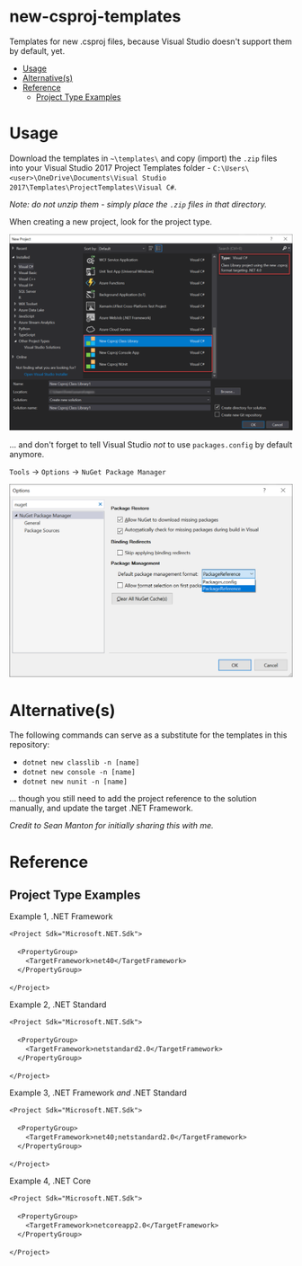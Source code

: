 # new-csproj-templates<!-- omit in toc -->
Templates for new .csproj files, because Visual Studio doesn't support them by default, yet.

- [Usage](#usage)
- [Alternative(s)](#alternatives)
- [Reference](#reference)
  - [Project Type Examples](#project-type-examples)

# Usage

Download the templates in `~\templates\` and copy (import) the `.zip` files into your Visual Studio 2017 Project Templates folder -  `C:\Users\<user>\OneDrive\Documents\Visual Studio 2017\Templates\ProjectTemplates\Visual C#`. 

*Note: do not unzip them - simply place the `.zip` files in that directory.*

When creating a new project, look for the project type.

![](./assets/readme1.png)

... and don't forget to tell Visual Studio *not* to use `packages.config` by default anymore.

`Tools` -> `Options` -> `NuGet Package Manager`

![](./assets/readme2.png)

# Alternative(s)

The following commands can serve as a substitute for the templates in this repository:

* `dotnet new classlib -n [name]`
* `dotnet new console -n [name]` 
* `dotnet new nunit -n [name]`

... though you still need to add the project reference to the solution manually, and update the target .NET Framework.

*Credit to Sean Manton for initially sharing this with me.*

# Reference

## Project Type Examples
Example 1, .NET Framework

```csproj
<Project Sdk="Microsoft.NET.Sdk">

  <PropertyGroup>
    <TargetFramework>net40</TargetFramework>
  </PropertyGroup>

</Project>

```

Example 2, .NET Standard

```csproj
<Project Sdk="Microsoft.NET.Sdk">

  <PropertyGroup>
    <TargetFramework>netstandard2.0</TargetFramework>
  </PropertyGroup>

</Project>

```

Example 3, .NET Framework *and* .NET Standard

```csproj
<Project Sdk="Microsoft.NET.Sdk">

  <PropertyGroup>
    <TargetFramework>net40;netstandard2.0</TargetFramework>
  </PropertyGroup>

</Project>

```

Example 4, .NET Core

```csproj
<Project Sdk="Microsoft.NET.Sdk">

  <PropertyGroup>
    <TargetFramework>netcoreapp2.0</TargetFramework>
  </PropertyGroup>

</Project>

```